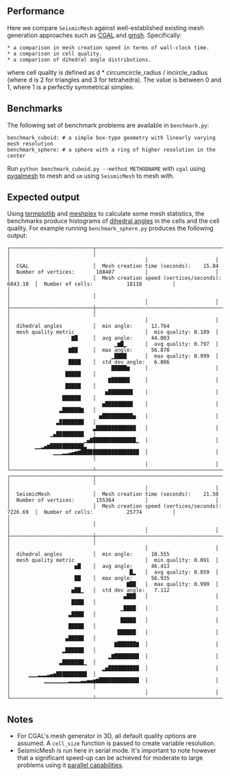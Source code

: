 Performance
------------
Here we compare `SeismicMesh` against well-established existing mesh generation approaches such as [CGAL](https://doc.cgal.org/latest/Mesh_3/) and [gmsh](https://gmsh.info/doc/texinfo/gmsh.html). Specifically:

    * a comparison in mesh creation speed in terms of wall-clock time.
    * a comparison in cell quality.
    * a comparison of dihedral angle distributions.

where cell quality is defined as d * circumcircle_radius / incircle_radius (where d is 2 for triangles and 3 for tetrahedra). The value is between 0 and 1, where 1 is a perfectly symmetrical simplex.

Benchmarks
----------

The following set of benchmark problems are available in `benchmark.py`:

    benchmark_cuboid: # a simple box-type geometry with linearly varying mesh resolution
    benchmark_sphere: # a sphere with a ring of higher resolution in the center

Run `python benchmark_cuboid.py --method METHODNAME` with `cgal` using [pygalmesh](https://github.com/nschloe/pygalmesh) to mesh and `sm` using `SeismicMesh` to mesh with.

Expected output
---------------

Using [termplotlib](https://github.com/nschloe/termplotlib) and [meshplex](https://github.com/nschloe/meshplex) to calculate some mesh statistics, the benchmarks produce histograms of [dihedral angles](https://en.wikipedia.org/wiki/Dihedral_angle#:~:text=A%20dihedral%20angle%20is%20the,line%20as%20a%20common%20edge) in the cells and the cell quality. For example running `benchmark_sphere.py` produces the following output:

```
┌───────────────────────────┬────────────────────────────────────────────────────┬────────────────────────────────────────────┬──────────────────────┐
│                           │                                                    │                                            │                      │
│  CGAL                     │  Mesh creation time (seconds):    15.84            │  Number of vertices:       108407          │                      │
│                           │  Mesh creation speed (vertices/seconds):  6843.10  │  Number of cells:           18118          │                      │
│                           │                                                    │                                            │                      │
├───────────────────────────┼────────────────────────────────────────────────────┼────────────────────────────────────────────┼──────────────────────┤
│                           │                                                    │                                            │                      │
│  dihedral angles          │  min angle:      12.764                            │  mesh quality metric                       │  min quality: 0.189  │
│                    ▇█     │  avg angle:      44.003                            │                                  ▁▆█▁      │  avg quality: 0.797  │
│                   ▇██     │  max angle:      56.870                            │                                 ▁████      │  max quality: 0.999  │
│                   ████    │  std dev angle:   6.886                            │                                 █████▆     │                      │
│                  █████    │                                                    │                                ▇██████     │                      │
│                  █████    │                                                    │                               ▅████████    │                      │
│                 ██████    │                                                    │                              ▅█████████    │                      │
│                ▃██████▇   │                                                    │                             ▅██████████▅   │                      │
│               ▃▉███████   │                                                    │                           ▃█████████████   │                      │
│             ▁▄█▉███████   │                                                    │                        ▁▄▇██████████████▁  │                      │
│        ▁▁▂▄▆███▉███████▃  │                                                    │              ▁▁▁▂▂▃▄▅▆███▉███████████████  │                      │
│                           │                                                    │                                            │                      │
└───────────────────────────┴────────────────────────────────────────────────────┴────────────────────────────────────────────┴──────────────────────┘
┌───────────────────────────┬────────────────────────────────────────────────────┬────────────────────────────────────────────┬──────────────────────┐
│                           │                                                    │                                            │                      │
│  SeismicMesh              │  Mesh creation time (seconds):    21.50            │  Number of vertices:       155364          │                      │
│                           │  Mesh creation speed (vertices/seconds):  7226.69  │  Number of cells:           25774          │                      │
│                           │                                                    │                                            │                      │
├───────────────────────────┼────────────────────────────────────────────────────┼────────────────────────────────────────────┼──────────────────────┤
│                           │                                                    │                                            │                      │
│  dihedral angles          │  min angle:      10.555                            │  mesh quality metric                       │  min quality: 0.091  │
│                     ▅█    │  avg angle:      46.413                            │                                       █▂   │  avg quality: 0.859  │
│                     ██    │  max angle:      56.935                            │                                      ▇██   │  max quality: 0.999  │
│                    ▅██▁   │  std dev angle:   7.112                            │                                     ▄███   │                      │
│                    ████   │                                                    │                                    ▁████   │                      │
│                   ▃████   │                                                    │                                    █████   │                      │
│                   █████   │                                                    │                                   ██████   │                      │
│                  ▄█████   │                                                    │                                  ▇██████▇  │                      │
│                 ▂██████   │                                                    │                                ▂▇████████  │                      │
│                ▃███████▁  │                                                    │                              ▂▅██████████  │                      │
│      ▁▁▁▂▂▂▃▄▅█▉████████  │                                                    │           ▁▁▁▁▁▁▁▁▂▂▂▂▃▃▄▄▅▆█████████████  │                      │
│                           │                                                    │                                            │                      │
└───────────────────────────┴────────────────────────────────────────────────────┴────────────────────────────────────────────┴──────────────────────┘
```

Notes
-----
* For CGAL's mesh generator in 3D, all default quality options are assumed. A `cell_size` function is passed to create variable resolution.
* SeismicMesh is run here in serial mode. It's important to note however that a significant speed-up can be achieved for moderate to large problems using it [parallel capabilities](https://seismicmesh.readthedocs.io/en/par3d/tutorial.html#basics).
